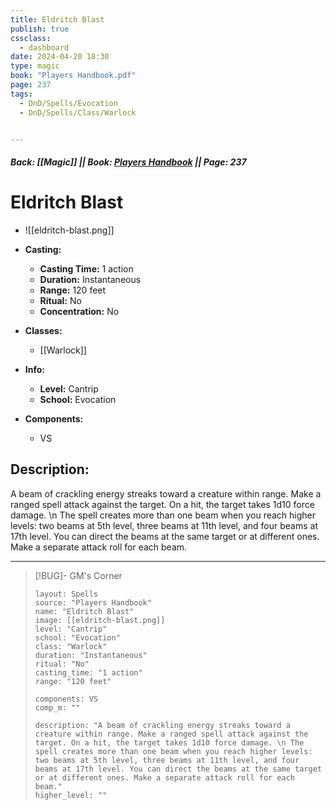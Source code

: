 ```yaml
---
title: Eldritch Blast
publish: true
cssclass:
  - dashboard
date: 2024-04-20 18:30
type: magic
book: "Players Handbook.pdf"
page: 237
tags:
  - DnD/Spells/Evocation
  - DnD/Spells/Class/Warlock


---
```


##### Back: [[Magic]] || Book: [Players Handbook](https://drive.google.com/drive/folders/1O5bhpYizcIT5xxAoLOuzCRht_PVS7VSG?usp=sharing) || Page: 237

# Eldritch Blast
- ![[eldritch-blast.png]]
- **Casting:**
    - **Casting Time:** 1 action
    - **Duration:** Instantaneous
    - **Range:** 120 feet
    - **Ritual:** No
    - **Concentration:** No
- **Classes:**
    - [[Warlock]]

- **Info:**
    - **Level:** Cantrip
    - **School:** Evocation
- **Components:**
    - VS


## Description:
A beam of crackling energy streaks toward a creature within range. Make a ranged spell attack against the target. On a hit, the target takes 1d10 force damage. \n The spell creates more than one beam when you reach higher levels: two beams at 5th level, three beams at 11th level, and four beams at 17th level. You can direct the beams at the same target or at different ones. Make a separate attack roll for each beam.



---

> [!BUG]- GM's Corner
>
> ```statblock
> layout: Spells
> source: "Players Handbook"
> name: "Eldritch Blast"
> image: [[eldritch-blast.png]]
> level: "Cantrip"
> school: "Evocation"
> class: "Warlock"
> duration: "Instantaneous"
> ritual: "No"
> casting_time: "1 action"
> range: "120 feet"
>
> components: VS
> comp_m: ""
>
> description: "A beam of crackling energy streaks toward a creature within range. Make a ranged spell attack against the target. On a hit, the target takes 1d10 force damage. \n The spell creates more than one beam when you reach higher levels: two beams at 5th level, three beams at 11th level, and four beams at 17th level. You can direct the beams at the same target or at different ones. Make a separate attack roll for each beam."
> higher_level: ""
> ```
